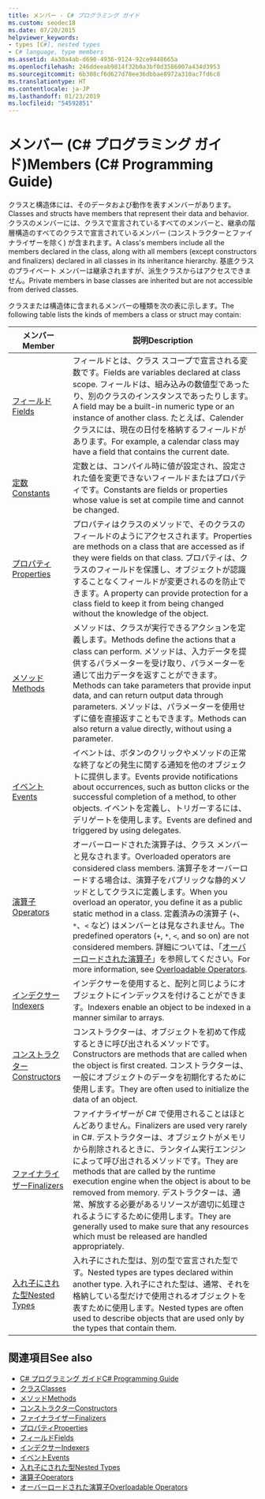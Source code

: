 ```yaml
---
title: メンバー - C# プログラミング ガイド
ms.custom: seodec18
ms.date: 07/20/2015
helpviewer_keywords:
- types [C#], nested types
- C# language, type members
ms.assetid: 4a30a4ab-d690-4936-9124-92ce9448665a
ms.openlocfilehash: 246ddeeab9814f32b0a3bf0d3586007a434d3953
ms.sourcegitcommit: 6b308cf6d627d78ee36dbbae8972a310ac7fd6c8
ms.translationtype: HT
ms.contentlocale: ja-JP
ms.lasthandoff: 01/23/2019
ms.locfileid: "54592851"
---
```

# <a name="members-c-programming-guide"></a><span data-ttu-id="14c38-102">メンバー (C# プログラミング ガイド)</span><span class="sxs-lookup"><span data-stu-id="14c38-102">Members (C# Programming Guide)</span></span>
<span data-ttu-id="14c38-103">クラスと構造体には、そのデータおよび動作を表すメンバーがあります。</span><span class="sxs-lookup"><span data-stu-id="14c38-103">Classes and structs have members that represent their data and behavior.</span></span> <span data-ttu-id="14c38-104">クラスのメンバーには、クラスで宣言されているすべてのメンバーと、継承の階層構造のすべてのクラスで宣言されているメンバー (コンストラクターとファイナライザーを除く) が含まれます。</span><span class="sxs-lookup"><span data-stu-id="14c38-104">A class's members include all the members declared in the class, along with all members (except constructors and finalizers) declared in all classes in its inheritance hierarchy.</span></span> <span data-ttu-id="14c38-105">基底クラスのプライベート メンバーは継承されますが、派生クラスからはアクセスできません。</span><span class="sxs-lookup"><span data-stu-id="14c38-105">Private members in base classes are inherited but are not accessible from derived classes.</span></span>  
  
 <span data-ttu-id="14c38-106">クラスまたは構造体に含まれるメンバーの種類を次の表に示します。</span><span class="sxs-lookup"><span data-stu-id="14c38-106">The following table lists the kinds of members a class or struct may contain:</span></span>  
  
|<span data-ttu-id="14c38-107">メンバー</span><span class="sxs-lookup"><span data-stu-id="14c38-107">Member</span></span>|<span data-ttu-id="14c38-108">説明</span><span class="sxs-lookup"><span data-stu-id="14c38-108">Description</span></span>|  
|------------|-----------------|  
|[<span data-ttu-id="14c38-109">フィールド</span><span class="sxs-lookup"><span data-stu-id="14c38-109">Fields</span></span>](../../../csharp/programming-guide/classes-and-structs/fields.md)|<span data-ttu-id="14c38-110">フィールドとは、クラス スコープで宣言される変数です。</span><span class="sxs-lookup"><span data-stu-id="14c38-110">Fields are variables declared at class scope.</span></span> <span data-ttu-id="14c38-111">フィールドは、組み込みの数値型であったり、別のクラスのインスタンスであったりします。</span><span class="sxs-lookup"><span data-stu-id="14c38-111">A field may be a built-in numeric type or an instance of another class.</span></span> <span data-ttu-id="14c38-112">たとえば、Calender クラスには、現在の日付を格納するフィールドがあります。</span><span class="sxs-lookup"><span data-stu-id="14c38-112">For example, a calendar class may have a field that contains the current date.</span></span>|  
|[<span data-ttu-id="14c38-113">定数</span><span class="sxs-lookup"><span data-stu-id="14c38-113">Constants</span></span>](../../../csharp/programming-guide/classes-and-structs/constants.md)|<span data-ttu-id="14c38-114">定数とは、コンパイル時に値が設定され、設定された値を変更できないフィールドまたはプロパティです。</span><span class="sxs-lookup"><span data-stu-id="14c38-114">Constants are fields or properties whose value is set at compile time and cannot be changed.</span></span>|  
|[<span data-ttu-id="14c38-115">プロパティ</span><span class="sxs-lookup"><span data-stu-id="14c38-115">Properties</span></span>](../../../csharp/programming-guide/classes-and-structs/properties.md)|<span data-ttu-id="14c38-116">プロパティはクラスのメソッドで、そのクラスのフィールドのようにアクセスされます。</span><span class="sxs-lookup"><span data-stu-id="14c38-116">Properties are methods on a class that are accessed as if they were fields on that class.</span></span> <span data-ttu-id="14c38-117">プロパティは、クラスのフィールドを保護し、オブジェクトが認識することなくフィールドが変更されるのを防止できます。</span><span class="sxs-lookup"><span data-stu-id="14c38-117">A property can provide protection for a class field to keep it from being changed without the knowledge of the object.</span></span>|  
|[<span data-ttu-id="14c38-118">メソッド</span><span class="sxs-lookup"><span data-stu-id="14c38-118">Methods</span></span>](../../../csharp/programming-guide/classes-and-structs/methods.md)|<span data-ttu-id="14c38-119">メソッドは、クラスが実行できるアクションを定義します。</span><span class="sxs-lookup"><span data-stu-id="14c38-119">Methods define the actions that a class can perform.</span></span> <span data-ttu-id="14c38-120">メソッドは、入力データを提供するパラメーターを受け取り、パラメーターを通じて出力データを返すことができます。</span><span class="sxs-lookup"><span data-stu-id="14c38-120">Methods can take parameters that provide input data, and can return output data through parameters.</span></span> <span data-ttu-id="14c38-121">メソッドは、パラメーターを使用せずに値を直接返すこともできます。</span><span class="sxs-lookup"><span data-stu-id="14c38-121">Methods can also return a value directly, without using a parameter.</span></span>|  
|[<span data-ttu-id="14c38-122">イベント</span><span class="sxs-lookup"><span data-stu-id="14c38-122">Events</span></span>](../../../csharp/programming-guide/events/index.md)|<span data-ttu-id="14c38-123">イベントは、ボタンのクリックやメソッドの正常な終了などの発生に関する通知を他のオブジェクトに提供します。</span><span class="sxs-lookup"><span data-stu-id="14c38-123">Events provide notifications about occurrences, such as button clicks or the successful completion of a method, to other objects.</span></span> <span data-ttu-id="14c38-124">イベントを定義し、トリガーするには、デリゲートを使用します。</span><span class="sxs-lookup"><span data-stu-id="14c38-124">Events are defined and triggered by using delegates.</span></span>|  
|[<span data-ttu-id="14c38-125">演算子</span><span class="sxs-lookup"><span data-stu-id="14c38-125">Operators</span></span>](../../../csharp/programming-guide/statements-expressions-operators/operators.md)|<span data-ttu-id="14c38-126">オーバーロードされた演算子は、クラス メンバーと見なされます。</span><span class="sxs-lookup"><span data-stu-id="14c38-126">Overloaded operators are considered class members.</span></span> <span data-ttu-id="14c38-127">演算子をオーバーロードする場合は、演算子をパブリックな静的メソッドとしてクラスに定義します。</span><span class="sxs-lookup"><span data-stu-id="14c38-127">When you overload an operator, you define it as a public static method in a class.</span></span> <span data-ttu-id="14c38-128">定義済みの演算子 (`+`、`*`、`<` など) はメンバーとは見なされません。</span><span class="sxs-lookup"><span data-stu-id="14c38-128">The predefined operators (`+`, `*`, `<`, and so on) are not considered members.</span></span> <span data-ttu-id="14c38-129">詳細については、「[オーバーロードされた演算子](../../../csharp/programming-guide/statements-expressions-operators/overloadable-operators.md)」を参照してください。</span><span class="sxs-lookup"><span data-stu-id="14c38-129">For more information, see [Overloadable Operators](../../../csharp/programming-guide/statements-expressions-operators/overloadable-operators.md).</span></span>|  
|[<span data-ttu-id="14c38-130">インデクサー</span><span class="sxs-lookup"><span data-stu-id="14c38-130">Indexers</span></span>](../../../csharp/programming-guide/indexers/index.md)|<span data-ttu-id="14c38-131">インデクサーを使用すると、配列と同じようにオブジェクトにインデックスを付けることができます。</span><span class="sxs-lookup"><span data-stu-id="14c38-131">Indexers enable an object to be indexed in a manner similar to arrays.</span></span>|  
|[<span data-ttu-id="14c38-132">コンストラクター</span><span class="sxs-lookup"><span data-stu-id="14c38-132">Constructors</span></span>](../../../csharp/programming-guide/classes-and-structs/constructors.md)|<span data-ttu-id="14c38-133">コンストラクターは、オブジェクトを初めて作成するときに呼び出されるメソッドです。</span><span class="sxs-lookup"><span data-stu-id="14c38-133">Constructors are methods that are called when the object is first created.</span></span> <span data-ttu-id="14c38-134">コンストラクターは、一般にオブジェクトのデータを初期化するために使用します。</span><span class="sxs-lookup"><span data-stu-id="14c38-134">They are often used to initialize the data of an object.</span></span>|  
|[<span data-ttu-id="14c38-135">ファイナライザー</span><span class="sxs-lookup"><span data-stu-id="14c38-135">Finalizers</span></span>](../../../csharp/programming-guide/classes-and-structs/destructors.md)|<span data-ttu-id="14c38-136">ファイナライザーが C# で使用されることはほとんどありません。</span><span class="sxs-lookup"><span data-stu-id="14c38-136">Finalizers are used very rarely in C#.</span></span> <span data-ttu-id="14c38-137">デストラクターは、オブジェクトがメモリから削除されるときに、ランタイム実行エンジンによって呼び出されるメソッドです。</span><span class="sxs-lookup"><span data-stu-id="14c38-137">They are methods that are called by the runtime execution engine when the object is about to be removed from memory.</span></span> <span data-ttu-id="14c38-138">デストラクターは、通常、解放する必要があるリソースが適切に処理されるようにするために使用します。</span><span class="sxs-lookup"><span data-stu-id="14c38-138">They are generally used to make sure that any resources which must be released are handled appropriately.</span></span>|  
|[<span data-ttu-id="14c38-139">入れ子にされた型</span><span class="sxs-lookup"><span data-stu-id="14c38-139">Nested Types</span></span>](../../../csharp/programming-guide/classes-and-structs/nested-types.md)|<span data-ttu-id="14c38-140">入れ子にされた型は、別の型で宣言された型です。</span><span class="sxs-lookup"><span data-stu-id="14c38-140">Nested types are types declared within another type.</span></span> <span data-ttu-id="14c38-141">入れ子にされた型は、通常、それを格納している型だけで使用されるオブジェクトを表すために使用します。</span><span class="sxs-lookup"><span data-stu-id="14c38-141">Nested types are often used to describe objects that are used only by the types that contain them.</span></span>|  
  
## <a name="see-also"></a><span data-ttu-id="14c38-142">関連項目</span><span class="sxs-lookup"><span data-stu-id="14c38-142">See also</span></span>

- [<span data-ttu-id="14c38-143">C# プログラミング ガイド</span><span class="sxs-lookup"><span data-stu-id="14c38-143">C# Programming Guide</span></span>](../../../csharp/programming-guide/index.md)
- [<span data-ttu-id="14c38-144">クラス</span><span class="sxs-lookup"><span data-stu-id="14c38-144">Classes</span></span>](../../../csharp/programming-guide/classes-and-structs/classes.md)
- [<span data-ttu-id="14c38-145">メソッド</span><span class="sxs-lookup"><span data-stu-id="14c38-145">Methods</span></span>](../../../csharp/programming-guide/classes-and-structs/methods.md)
- [<span data-ttu-id="14c38-146">コンストラクター</span><span class="sxs-lookup"><span data-stu-id="14c38-146">Constructors</span></span>](../../../csharp/programming-guide/classes-and-structs/constructors.md)
- [<span data-ttu-id="14c38-147">ファイナライザー</span><span class="sxs-lookup"><span data-stu-id="14c38-147">Finalizers</span></span>](../../../csharp/programming-guide/classes-and-structs/destructors.md)
- [<span data-ttu-id="14c38-148">プロパティ</span><span class="sxs-lookup"><span data-stu-id="14c38-148">Properties</span></span>](../../../csharp/programming-guide/classes-and-structs/properties.md)
- [<span data-ttu-id="14c38-149">フィールド</span><span class="sxs-lookup"><span data-stu-id="14c38-149">Fields</span></span>](../../../csharp/programming-guide/classes-and-structs/fields.md)
- [<span data-ttu-id="14c38-150">インデクサー</span><span class="sxs-lookup"><span data-stu-id="14c38-150">Indexers</span></span>](../../../csharp/programming-guide/indexers/index.md)
- [<span data-ttu-id="14c38-151">イベント</span><span class="sxs-lookup"><span data-stu-id="14c38-151">Events</span></span>](../../../csharp/programming-guide/events/index.md)
- [<span data-ttu-id="14c38-152">入れ子にされた型</span><span class="sxs-lookup"><span data-stu-id="14c38-152">Nested Types</span></span>](../../../csharp/programming-guide/classes-and-structs/nested-types.md)
- [<span data-ttu-id="14c38-153">演算子</span><span class="sxs-lookup"><span data-stu-id="14c38-153">Operators</span></span>](../../../csharp/programming-guide/statements-expressions-operators/operators.md)
- [<span data-ttu-id="14c38-154">オーバーロードされた演算子</span><span class="sxs-lookup"><span data-stu-id="14c38-154">Overloadable Operators</span></span>](../../../csharp/programming-guide/statements-expressions-operators/overloadable-operators.md)
